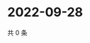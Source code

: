 # 2022-09-28

共 0 条

<!-- BEGIN WEIBO -->
<!-- 最后更新时间 Wed Sep 28 2022 01:38:08 GMT+0800 (China Standard Time) -->

<!-- END WEIBO -->
